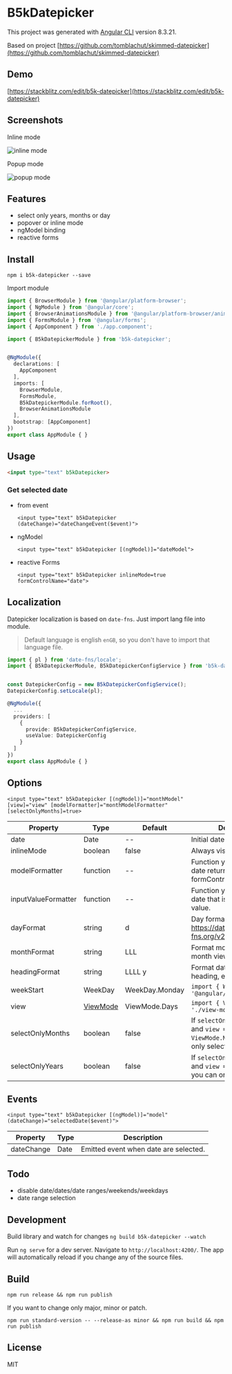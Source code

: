 # B5kDatepicker

This project was generated with [Angular CLI](https://github.com/angular/angular-cli) version 8.3.21.

Based on project [https://github.com/tomblachut/skimmed-datepicker](https://github.com/tomblachut/skimmed-datepicker)

## Demo

[https://stackblitz.com/edit/b5k-datepicker](https://stackblitz.com/edit/b5k-datepicker)

## Screenshots

Inline mode

![inline mode](readme_files/inline-mode.png)

Popup mode

![popup mode](readme_files/popup-mode.png)

## Features

- select only years, months or day
- popover or inline mode
- ngModel binding
- reactive forms

## Install

`npm i b5k-datepicker --save`

Import module

```ts
import { BrowserModule } from '@angular/platform-browser';
import { NgModule } from '@angular/core';
import { BrowserAnimationsModule } from '@angular/platform-browser/animations';
import { FormsModule } from '@angular/forms';
import { AppComponent } from './app.component';

import { B5kDatepickerModule } from 'b5k-datepicker';


@NgModule({
  declarations: [
    AppComponent
  ],
  imports: [
    BrowserModule,
    FormsModule,
    B5kDatepickerModule.forRoot(),
    BrowserAnimationsModule
  ],
  bootstrap: [AppComponent]
})
export class AppModule { }
```

## Usage

```html
<input type="text" b5kDatepicker>
```

### Get selected date

- from event
  
  `<input type="text" b5kDatepicker (dateChange)="dateChangeEvent($event)">`

- ngModel

  `<input type="text" b5kDatepicker [(ngModel)]="dateModel">`

- reactive Forms

  `<input type="text" b5kDatepicker inlineMode=true formControlName="date">`

## Localization

Datepicker localization is based on `date-fns`. Just import lang file into module.

> Default language is english `enGB`, so you don't have to import that language file.


```ts
import { pl } from 'date-fns/locale';
import { B5kDatepickerModule, B5kDatepickerConfigService } from 'b5k-datepicker';


const DatepickerConfig = new B5kDatepickerConfigService();
DatepickerConfig.setLocale(pl);

@NgModule({
  ...
  providers: [
    {
      provide: B5kDatepickerConfigService,
      useValue: DatepickerConfig
    }
  ]
})
export class AppModule { }
```

## Options

`<input type="text" b5kDatepicker [(ngModel)]="monthModel" [view]="view" [modelFormatter]="monthModelFormatter"  [selectOnlyMonths]=true>`

| Property         | Type         | Default | Description                                                                                  |
|------------------|--------------|---------|----------------------------------------------------------------------------------------------|
| date | Date | -- | Initial date |
| inlineMode       | boolean       | false   | Always visible  |
| modelFormatter   | function      | --       | Function you can format date returned to ngModel or formControlName.                                            |
| inputValueFormatter   | function      | --       | Function you can format date that is set to input value.                                            |
| dayFormat	     | string      | d      | Day format in day view,     https://date-fns.org/v2.10.0/docs/format                                                                   |
|monthFormat | string | LLL | Format month names in month view. |
|headingFormat | string | LLLL y | Format date in month heading, eg. February 2020.
|weekStart|WeekDay|WeekDay.Monday| `import { WeekDay } from '@angular/common';`
|view|[ViewMode](projects/b5k-datepicker/src/lib/datepicker/view-mode.ts)|ViewMode.Days|`import { ViewMode } from './view-mode';`|
|selectOnlyMonths|boolean|false| If `selectOnlyMonths = true` and `view = ViewMode.Months`, you can only select month.|
|selectOnlyYears|boolean|false| If `selectOnlyYears = true` and `view = ViewMode.Years` you can only select years.|       

## Events

`<input type="text" b5kDatepicker [(ngModel)]="model" (dateChange)="selectedDate($event)">`

| Property         | Type          | Description |
|------------------|---------------|-------------|
| dateChange       | Date          | Emitted event when date are selected.  |

## Todo

- disable date/dates/date ranges/weekends/weekdays
- date range selection

## Development

Build library and watch for changes `ng build b5k-datepicker --watch`

Run `ng serve` for a dev server. Navigate to `http://localhost:4200/`. The app will automatically reload if you change any of the source files.

## Build

`npm run release && npm run publish`

If you want to change only major, minor or patch.

`npm run standard-version -- --release-as minor && npm run build && npm run publish`

## License

MIT